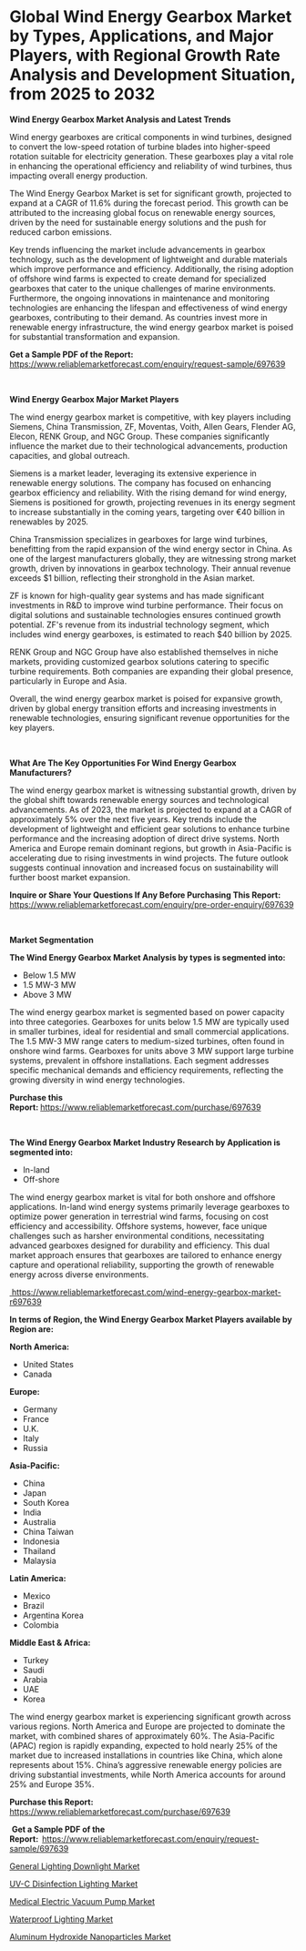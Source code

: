 <p><h1>Global Wind Energy Gearbox Market by Types, Applications, and Major Players, with Regional Growth Rate Analysis and Development Situation, from 2025 to 2032</h1></p><p><strong>Wind Energy Gearbox Market Analysis and Latest Trends</strong></p>
<p><p>Wind energy gearboxes are critical components in wind turbines, designed to convert the low-speed rotation of turbine blades into higher-speed rotation suitable for electricity generation. These gearboxes play a vital role in enhancing the operational efficiency and reliability of wind turbines, thus impacting overall energy production.</p><p>The Wind Energy Gearbox Market is set for significant growth, projected to expand at a CAGR of 11.6% during the forecast period. This growth can be attributed to the increasing global focus on renewable energy sources, driven by the need for sustainable energy solutions and the push for reduced carbon emissions. </p><p>Key trends influencing the market include advancements in gearbox technology, such as the development of lightweight and durable materials which improve performance and efficiency. Additionally, the rising adoption of offshore wind farms is expected to create demand for specialized gearboxes that cater to the unique challenges of marine environments. Furthermore, the ongoing innovations in maintenance and monitoring technologies are enhancing the lifespan and effectiveness of wind energy gearboxes, contributing to their demand. As countries invest more in renewable energy infrastructure, the wind energy gearbox market is poised for substantial transformation and expansion.</p></p>
<p><strong>Get a Sample PDF of the Report:&nbsp;</strong> <a href="https://www.reliablemarketforecast.com/enquiry/request-sample/697639?utm_campaign=1169&utm_medium=2&utm_source=Github&utm_content=ia&utm_term=23032025&utm_id=wind-energy-gearbox">https://www.reliablemarketforecast.com/enquiry/request-sample/697639</a></p>
<p>&nbsp;</p>
<p><strong>Wind Energy Gearbox Major Market Players</strong></p>
<p><p>The wind energy gearbox market is competitive, with key players including Siemens, China Transmission, ZF, Moventas, Voith, Allen Gears, Flender AG, Elecon, RENK Group, and NGC Group. These companies significantly influence the market due to their technological advancements, production capacities, and global outreach.</p><p>Siemens is a market leader, leveraging its extensive experience in renewable energy solutions. The company has focused on enhancing gearbox efficiency and reliability. With the rising demand for wind energy, Siemens is positioned for growth, projecting revenues in its energy segment to increase substantially in the coming years, targeting over €40 billion in renewables by 2025.</p><p>China Transmission specializes in gearboxes for large wind turbines, benefitting from the rapid expansion of the wind energy sector in China. As one of the largest manufacturers globally, they are witnessing strong market growth, driven by innovations in gearbox technology. Their annual revenue exceeds $1 billion, reflecting their stronghold in the Asian market.</p><p>ZF is known for high-quality gear systems and has made significant investments in R&D to improve wind turbine performance. Their focus on digital solutions and sustainable technologies ensures continued growth potential. ZF's revenue from its industrial technology segment, which includes wind energy gearboxes, is estimated to reach $40 billion by 2025.</p><p>RENK Group and NGC Group have also established themselves in niche markets, providing customized gearbox solutions catering to specific turbine requirements. Both companies are expanding their global presence, particularly in Europe and Asia.</p><p>Overall, the wind energy gearbox market is poised for expansive growth, driven by global energy transition efforts and increasing investments in renewable technologies, ensuring significant revenue opportunities for the key players.</p></p>
<p>&nbsp;</p>
<p><strong>What Are The Key Opportunities For Wind Energy Gearbox Manufacturers?</strong></p>
<p><p>The wind energy gearbox market is witnessing substantial growth, driven by the global shift towards renewable energy sources and technological advancements. As of 2023, the market is projected to expand at a CAGR of approximately 5% over the next five years. Key trends include the development of lightweight and efficient gear solutions to enhance turbine performance and the increasing adoption of direct drive systems. North America and Europe remain dominant regions, but growth in Asia-Pacific is accelerating due to rising investments in wind projects. The future outlook suggests continual innovation and increased focus on sustainability will further boost market expansion.</p></p>
<p><strong>Inquire or Share Your Questions If Any Before Purchasing This Report:</strong> <a href="https://www.reliablemarketforecast.com/enquiry/pre-order-enquiry/697639?utm_campaign=1169&utm_medium=2&utm_source=Github&utm_content=ia&utm_term=23032025&utm_id=wind-energy-gearbox">https://www.reliablemarketforecast.com/enquiry/pre-order-enquiry/697639</a></p>
<p>&nbsp;</p>
<p><strong>Market Segmentation</strong></p>
<p><strong>The Wind Energy Gearbox Market Analysis by types is segmented into:</strong></p>
<p><ul><li>Below 1.5 MW</li><li>1.5 MW-3 MW</li><li>Above 3 MW</li></ul></p>
<p><p>The wind energy gearbox market is segmented based on power capacity into three categories. Gearboxes for units below 1.5 MW are typically used in smaller turbines, ideal for residential and small commercial applications. The 1.5 MW-3 MW range caters to medium-sized turbines, often found in onshore wind farms. Gearboxes for units above 3 MW support large turbine systems, prevalent in offshore installations. Each segment addresses specific mechanical demands and efficiency requirements, reflecting the growing diversity in wind energy technologies.</p></p>
<p><strong>Purchase this Report:&nbsp;</strong><a href="https://www.reliablemarketforecast.com/purchase/697639?utm_campaign=1169&utm_medium=2&utm_source=Github&utm_content=ia&utm_term=23032025&utm_id=wind-energy-gearbox">https://www.reliablemarketforecast.com/purchase/697639</a></p>
<p>&nbsp;</p>
<p><strong>The Wind Energy Gearbox Market Industry Research by Application is segmented into:</strong></p>
<p><ul><li>In-land</li><li>Off-shore</li></ul></p>
<p><p>The wind energy gearbox market is vital for both onshore and offshore applications. In-land wind energy systems primarily leverage gearboxes to optimize power generation in terrestrial wind farms, focusing on cost efficiency and accessibility. Offshore systems, however, face unique challenges such as harsher environmental conditions, necessitating advanced gearboxes designed for durability and efficiency. This dual market approach ensures that gearboxes are tailored to enhance energy capture and operational reliability, supporting the growth of renewable energy across diverse environments.</p></p>
<p><a href="https://www.reliablemarketforecast.com/wind-energy-gearbox-market-r697639?utm_campaign=1169&utm_medium=2&utm_source=Github&utm_content=ia&utm_term=23032025&utm_id=wind-energy-gearbox">&nbsp;https://www.reliablemarketforecast.com/wind-energy-gearbox-market-r697639</a></p>
<p><strong>In terms of Region, the Wind Energy Gearbox Market Players available by Region are:</strong></p>
<p>
    <p> <strong> North America: </strong>
        <ul>
            <li>United States</li>
            <li>Canada</li>
        </ul>
        </p> 
    <p> <strong> Europe: </strong>
        <ul>
            <li>Germany</li>
            <li>France</li>
            <li>U.K.</li>
            <li>Italy</li>
            <li>Russia</li>
        </ul>
        </p> 
    <p> <strong> Asia-Pacific: </strong>
        <ul>
            <li>China</li>
            <li>Japan</li>
            <li>South Korea</li>
            <li>India</li>
            <li>Australia</li>
            <li>China Taiwan</li>
            <li>Indonesia</li>
            <li>Thailand</li>
            <li>Malaysia</li>
        </ul>
        </p> 
    <p> <strong> Latin America: </strong>
        <ul>
            <li>Mexico</li>
            <li>Brazil</li>
            <li>Argentina Korea</li>
            <li>Colombia</li>
        </ul>
        </p> 
    <p> <strong> Middle East & Africa: </strong>
        <ul>
            <li>Turkey</li>
            <li>Saudi</li>
            <li>Arabia</li>
            <li>UAE</li>
            <li>Korea</li>
        </ul>
    </p>
    </p>
<p><p>The wind energy gearbox market is experiencing significant growth across various regions. North America and Europe are projected to dominate the market, with combined shares of approximately 60%. The Asia-Pacific (APAC) region is rapidly expanding, expected to hold nearly 25% of the market due to increased installations in countries like China, which alone represents about 15%. China’s aggressive renewable energy policies are driving substantial investments, while North America accounts for around 25% and Europe 35%.</p></p>
<p><strong>Purchase this Report: </strong><a href="https://www.reliablemarketforecast.com/purchase/697639?utm_campaign=1169&utm_medium=2&utm_source=Github&utm_content=ia&utm_term=23032025&utm_id=wind-energy-gearbox">https://www.reliablemarketforecast.com/purchase/697639</a></p>
<p>&nbsp;<strong>Get a Sample PDF of the Report:&nbsp;&nbsp;</strong><a href="https://www.reliablemarketforecast.com/enquiry/request-sample/697639?utm_campaign=1169&utm_medium=2&utm_source=Github&utm_content=ia&utm_term=23032025&utm_id=wind-energy-gearbox">https://www.reliablemarketforecast.com/enquiry/request-sample/697639</a></p>
<p><strong></strong></p>
<p><p><a href="https://github.com/akramisabtu/Market-Research-Report-List-1/blob/main/general-lighting-downlight-market.md?utm_campaign=1169&utm_medium=2&utm_source=Github&utm_content=ia&utm_term=23032025&utm_id=wind-energy-gearbox">General Lighting Downlight Market</a></p><p><a href="https://github.com/cherrivacius/Market-Research-Report-List-1/blob/main/uv-c-disinfection-lighting-market.md?utm_campaign=1169&utm_medium=2&utm_source=Github&utm_content=ia&utm_term=23032025&utm_id=wind-energy-gearbox">UV-C Disinfection Lighting Market</a></p><p><a href="https://github.com/omduthkevork/Market-Research-Report-List-1/blob/main/medical-electric-vacuum-pump-market.md?utm_campaign=1169&utm_medium=2&utm_source=Github&utm_content=ia&utm_term=23032025&utm_id=wind-energy-gearbox">Medical Electric Vacuum Pump Market</a></p><p><a href="https://github.com/mafuzakirju/Market-Research-Report-List-1/blob/main/waterproof-lighting-market.md?utm_campaign=1169&utm_medium=2&utm_source=Github&utm_content=ia&utm_term=23032025&utm_id=wind-energy-gearbox">Waterproof Lighting Market</a></p><p><a href="https://github.com/Mayankdeswa/Market-Research-Report-List-1/blob/main/aluminum-hydroxide-nanoparticles-market.md?utm_campaign=1169&utm_medium=2&utm_source=Github&utm_content=ia&utm_term=23032025&utm_id=wind-energy-gearbox">Aluminum Hydroxide Nanoparticles Market</a></p></p>